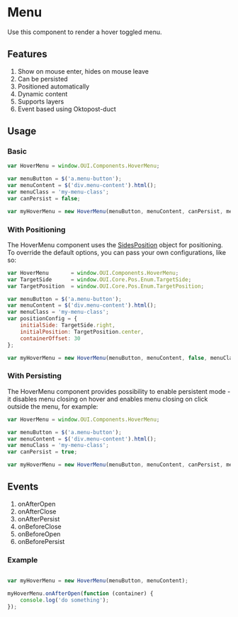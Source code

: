 # Menu
Use this component to render a hover toggled menu.

## Features
1. Show on mouse enter, hides on mouse leave
2. Can be persisted
3. Positioned automatically 
4. Dynamic content
5. Supports layers
6. Event based using Oktopost-duct

## Usage

### Basic
```JavaScript
var HoverMenu = window.OUI.Components.HoverMenu;

var menuButton = $('a.menu-button');
var menuContent = $('div.menu-content').html();
var menuClass = 'my-menu-class';
var canPersist = false;

var myHoverMenu = new HoverMenu(menuButton, menuContent, canPersist, menuClass);
```

### With Positioning
The HoverMenu component uses the [SidesPosition](POS.md) object for positioning. To override the default options, you can pass your own configurations, like so:

```JavaScript
var HoverMenu       = window.OUI.Components.HoverMenu;
var TargetSide      = window.OUI.Core.Pos.Enum.TargetSide;
var TargetPosition  = window.OUI.Core.Pos.Enum.TargetPosition;

var menuButton = $('a.menu-button');
var menuContent = $('div.menu-content').html();
var menuClass = 'my-menu-class';
var positionConfig = {
	initialSide: TargetSide.right,
	initialPosition: TargetPosition.center,
	containerOffset: 30
};

var myHoverMenu = new HoverMenu(menuButton, menuContent, false, menuClass, positionConfig);
```
### With Persisting
The HoverMenu component provides possibility to enable persistent mode - it disables menu closing on hover and enables menu closing on click outside the menu, for example:

```JavaScript
var HoverMenu = window.OUI.Components.HoverMenu;

var menuButton = $('a.menu-button');
var menuContent = $('div.menu-content').html();
var menuClass = 'my-menu-class';
var canPersist = true;

var myHoverMenu = new HoverMenu(menuButton, menuContent, canPersist, menuClass);

```

## Events

1. onAfterOpen
2. onAfterClose
3. onAfterPersist
4. onBeforeClose
5. onBeforeOpen
6. onBeforePersist

### Example

```JavaScript

var myHoverMenu = new HoverMenu(menuButton, menuContent);

myHoverMenu.onAfterOpen(function (container) {
	console.log('do something');
});
```